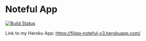 Noteful App
============================


[![Build Status](https://travis-ci.org/thinkful-ei22/Filipp-noteful-v3.svg?branch=master)](https://travis-ci.org/thinkful-ei22/Filipp-noteful-v3)

Link to my Heroku App: https://filipp-noteful-v3.herokuapp.com/